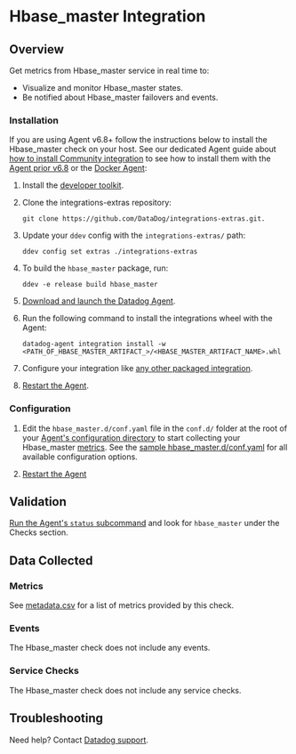 # Hbase_master Integration

## Overview

Get metrics from Hbase_master service in real time to:

* Visualize and monitor Hbase_master states.
* Be notified about Hbase_master failovers and events.

### Installation

If you are using Agent v6.8+ follow the instructions below to install the Hbase_master check on your host. See our dedicated Agent guide about [how to install Community integration][1] to see how to install them with the [Agent prior v6.8][2] or the [Docker Agent][3]:

1. Install the [developer toolkit][4].
2. Clone the integrations-extras repository:

    ```
    git clone https://github.com/DataDog/integrations-extras.git.
    ```

3. Update your `ddev` config with the `integrations-extras/` path:

    ```
    ddev config set extras ./integrations-extras
    ```

4. To build the `hbase_master` package, run:

    ```
    ddev -e release build hbase_master
    ```

5. [Download and launch the Datadog Agent][5].
6. Run the following command to install the integrations wheel with the Agent:

    ```
    datadog-agent integration install -w <PATH_OF_HBASE_MASTER_ARTIFACT_>/<HBASE_MASTER_ARTIFACT_NAME>.whl
    ```

7. Configure your integration like [any other packaged integration][6].
8. [Restart the Agent][7].

### Configuration

1. Edit the `hbase_master.d/conf.yaml` file in the `conf.d/` folder at the root of your [Agent's configuration directory][8] to start collecting your Hbase_master [metrics](#metrics).
  See the [sample hbase_master.d/conf.yaml][9] for all available configuration options.

2. [Restart the Agent][10]

## Validation

[Run the Agent's `status` subcommand][11] and look for `hbase_master` under the Checks section.

## Data Collected
### Metrics
See [metadata.csv][12] for a list of metrics provided by this check.

### Events
The Hbase_master check does not include any events.

### Service Checks
The Hbase_master check does not include any service checks.

## Troubleshooting
Need help? Contact [Datadog support][13].

[1]: https://docs.datadoghq.com/agent/guide/community-integrations-installation-with-docker-agent
[2]: https://docs.datadoghq.com/agent/guide/community-integrations-installation-with-docker-agent/?tab=agentpriorto68
[3]: https://docs.datadoghq.com/agent/guide/community-integrations-installation-with-docker-agent/?tab=docker
[4]: https://docs.datadoghq.com/developers/integrations/new_check_howto/#developer-toolkit
[5]: https://app.datadoghq.com/account/settings#agent
[6]: https://docs.datadoghq.com/getting_started/integrations
[7]: https://docs.datadoghq.com/agent/guide/agent-commands/?tab=agentv6#restart-the-agent
[8]: https://docs.datadoghq.com/agent/guide/agent-configuration-files/?tab=agentv6#agent-configuration-directory
[9]: https://github.com/DataDog/integrations-extras/blob/master/hbase_master/datadog_checks/hbase_master/data/conf.yaml.example
[10]: https://docs.datadoghq.com/agent/guide/agent-commands/?tab=agentv6#start-stop-and-restart-the-agent
[11]: https://docs.datadoghq.com/agent/guide/agent-commands/?tab=agentv6#service-status
[12]: https://github.com/DataDog/integrations-extras/blob/master/hbase_master/metadata.csv
[13]: http://docs.datadoghq.com/help
